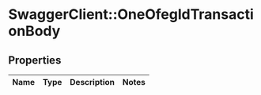 # SwaggerClient::OneOfegldTransactionBody

## Properties
Name | Type | Description | Notes
------------ | ------------- | ------------- | -------------

